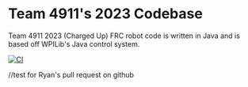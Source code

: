 # Team 4911's 2023 Codebase
Team 4911 2023 (Charged Up) FRC robot code is written in Java and is based off WPILib's Java control system.

[![CI](https://github.com/frc4911/2023-ChargedUp-public/actions/workflows/main.yml/badge.svg)](https://github.com/frc4911/2023-ChargedUp-public/actions/workflows/main.yml)

//test for Ryan's pull request on github